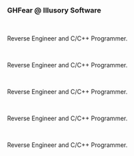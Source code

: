 <div style="overflow: auto;">
<!--   <img src="https://github.com/GHFear/GHFear/blob/main/github_logo_3.png" alt="GitHub Logo" style="float: left; margin-right: 20px;" width="800" height="300"> -->
  <div>
    <h3>GHFear @ Illusory Software</h3><br>
    <p>Reverse Engineer and C/C++ Programmer.</p><br>
    <p>Reverse Engineer and C/C++ Programmer.</p><br>
    <p>Reverse Engineer and C/C++ Programmer.</p><br>
    <p>Reverse Engineer and C/C++ Programmer.</p><br>
    <p>Reverse Engineer and C/C++ Programmer.</p><br>
  </div>
</div>

